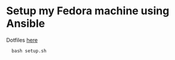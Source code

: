 # Setup my Fedora machine using Ansible 

Dotfiles [here](https://github.com/rxx/dotfiles)

```
  bash setup.sh
```